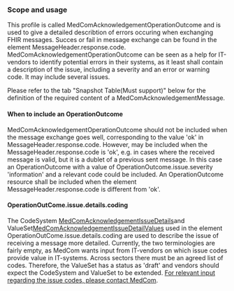 ### Scope and usage 
This profile is called MedComAcknowledgementOperationOutcome and is used to give a detailed describtion of errors occuring when exchanging FHIR messages. Succes or fail in message exchange can be found in the element MessageHeader.response.code. 
MedComAcknowledgementOperationOutcome can be seen as a help for IT-vendors to identify potential errors in their systems, as it least shall contain a description of the issue, including a severity and an error or warning code. It may include several issues. 

Please refer to the tab "Snapshot Table(Must support)" below for the definition of the required content of a MedComAcknowledgementMessage.

#### When to include an OperationOutcome

MedComAcknowledgementOperationOutcome should not be included when the message exchange goes well, corresponding to the value 'ok' in MessageHeader.response.code. However, may be included when the MessageHeader.response.code is 'ok', e.g. in cases where the received message is valid, but it is a dublet of a previous sent message. In this case an OperationOutcome with a value of OperationOutcome.issue.severity 'information' and a relevant code could be included. 
An OperationOutcome resource shall be included when the element MessageHeader.response.code is different from 'ok'.  

#### OperationOutCome.issue.details.coding

The CodeSystem [MedComAcknowledgementIssueDetails](https://build.fhir.org/ig/medcomdk/dk-medcom-terminology/CodeSystem-medcom-acknowledgement-issue-details.html)and ValueSet[MedComAcknowledgementIssueDetailValues](https://build.fhir.org/ig/medcomdk/dk-medcom-terminology//ValueSet-medcom-acknowledgement-issue-details.html) used in the element OperationOutCome.issue.details.coding are used to describe the issue of receiving a message more detailed. Currently, the two terminologies are fairly empty, as MedCom wants input from IT-vendors on which issue codes provide value in IT-systems. Across sectors there must be an agreed list of codes. Therefore, the ValueSet has a status as 'draft' and vendors should expect the CodeSystem and ValueSet to be extended. [For relevant input regarding the issue codes, please contact MedCom](https://build.fhir.org/ig/medcomdk/dk-medcom-acknowledgement/#contact).

